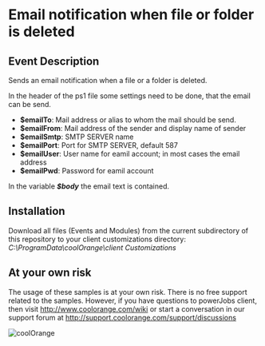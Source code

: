 # Email notification when file or folder is deleted

## Event Description
Sends an email notification when a file or a folder is deleted.

In the header of the ps1 file some settings need to be done, that the email can be send.  
* **$emailTo**: Mail address or alias to whom the mail should be send.   
* **$emailFrom**: Mail address of the sender and display name of sender
* **$emailSmtp**: SMTP SERVER name
* **$emailPort**: Port for SMTP SERVER, default 587
* **$emailUser**: User name for eamil account; in most cases the email address
* **$emailPwd**: Password for eamil account

In the variable ***$body*** the email text is contained.

## Installation
Download all files (Events and Modules) from the current subdirectory of this repository to your client customizations directory: *C:\ProgramData\coolOrange\client Customizations*

## At your own risk
The usage of these samples is at your own risk. There is no free support related to the samples. However, if you have questions to powerJobs client, then visit http://www.coolorange.com/wiki or start a conversation in our support forum at http://support.coolorange.com/support/discussions

![coolOrange](https://i.ibb.co/NmnmjDT/Logo-CO-Full-colore-RGB-short-Payoff.png)